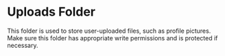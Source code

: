 # Uploads Folder

This folder is used to store user-uploaded files, such as profile pictures. 
Make sure this folder has appropriate write permissions and is protected if necessary.
